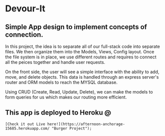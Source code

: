 # Devour-It

## Simple App design to implement concepts of connection. 

In this project, the idea is to separate all of our full-stack code into separate files. We then organize them into the Models, Views, Config layout. Once the file system is in place, we use different routes and requires to connect all the peices together and handle user requests. 

On the front side, the user will see a simple interface with the ability to add, move, and delete objects. This data is handled through an express server's router and ORM models to reach the MYSQL database. 

Using CRUD (Create, Read, Update, Delete), we can make the models to form queries for us which makes our routing more efficient. 

## This app is deployed to Heroku @

    
    
    [Check it out Live here!](https://afternoon-anchorage-15685.herokuapp.com/ "Burger Project");

